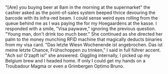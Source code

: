 "[Are] you buying beer at 8am in the morning at the supermarket" the cashier asked as the point-of-sales system beeped thrice devouring the barcode with its infra-red beam. I could sense weird eyes rolling from the queue behind me as I was paying the for my Hoegaardens at the kasse.
I responded with a smile, "Visa paywave," ignoring the previous question.
"Young man, don't drink too much beer." She continued as she directed her palm to the money munching RFID machine that magically deducts binaries from my visa card.
"Das letzte Wiesn Wochenende ist angebrochen. Das ist meine letzte Chance, Frühschoppen zu trinken," I said in full führer accent.
"Ach so! O’zapft is!" she answered.
Giggling internally, I picked up my Belgium brew and I headed home. If only I could get my hands on a Troubadour Magma or even a Grimbergen Optimo Bruno.
